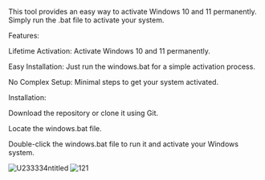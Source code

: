 This tool provides an easy way to activate Windows 10 and 11 permanently. Simply run the .bat file to activate your system.

Features:


Lifetime Activation: Activate Windows 10 and 11 permanently.

Easy Installation: Just run the windows.bat for a simple activation process.

No Complex Setup: Minimal steps to get your system activated.

Installation:


Download the repository or clone it using Git.

Locate the windows.bat file.

Double-click the windows.bat file to run it and activate your Windows system.


![U233334ntitled](https://github.com/user-attachments/assets/ce853d71-7d34-409c-a809-1a64508c14f3)
![121](https://github.com/user-attachments/assets/b898383e-433d-412a-bb63-fa6ae9553155)
